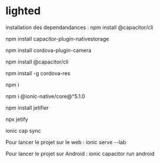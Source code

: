 # lighted
installation des dependandances :
npm install @capacitor/cli

npm install capacitor-plugin-nativestorage

npm install cordova-plugin-camera

npm install @capacitor/cli

npm install -g cordova-res

npm i 

npm i @ionic-native/core@^5.1.0

npm install jetifier

npx jetify

ionic cap sync

Pour lancer le projet sur le web :
ionic serve --lab

Pour lancer le projet sur Android :
ionic capacitor run android
